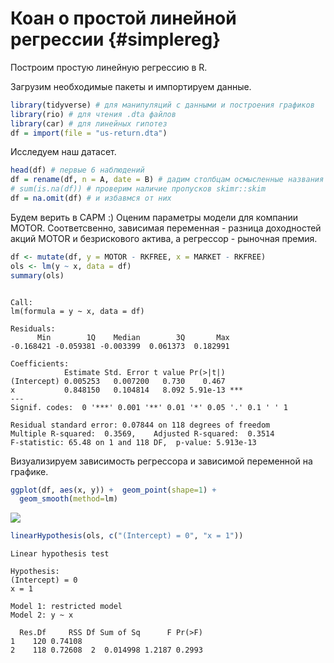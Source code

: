 # Коан о простой линейной регрессии {#simplereg}

<!-- Цвета для кусков кода 
<style>
pre.r {
    background-color: #81BEF7 !important;
}
pre.stata {
    background-color: #BDBDBD !important;
}
</style> -->



Построим простую линейную регрессию в R. 

Загрузим необходимые пакеты и импортируем данные.

```r
library(tidyverse) # для манипуляций с данными и построения графиков
library(rio) # для чтения .dta файлов
library(car) # для линейных гипотез
df = import(file = "us-return.dta")
```

Исследуем наш датасет.


```r
head(df) # первые 6 наблюдений
df = rename(df, n = A, date = B) # дадим столбцам осмысленные названия :)
# sum(is.na(df)) # проверим наличие пропусков skimr::skim
df = na.omit(df) # и избавмся от них
```

Будем верить в CAPM :) Оценим параметры модели для компании MOTOR. Соответсвенно, зависимая переменная - разница доходностей акций MOTOR и безрискового актива, а регрессор - рыночная премия.

```r
df <- mutate(df, y = MOTOR - RKFREE, x = MARKET - RKFREE)
ols <- lm(y ~ x, data = df)
summary(ols)
```

```

Call:
lm(formula = y ~ x, data = df)

Residuals:
      Min        1Q    Median        3Q       Max 
-0.168421 -0.059381 -0.003399  0.061373  0.182991 

Coefficients:
            Estimate Std. Error t value Pr(>|t|)    
(Intercept) 0.005253   0.007200   0.730    0.467    
x           0.848150   0.104814   8.092 5.91e-13 ***
---
Signif. codes:  0 '***' 0.001 '**' 0.01 '*' 0.05 '.' 0.1 ' ' 1

Residual standard error: 0.07844 on 118 degrees of freedom
Multiple R-squared:  0.3569,	Adjusted R-squared:  0.3514 
F-statistic: 65.48 on 1 and 118 DF,  p-value: 5.913e-13
```


Визуализируем зависимость регрессора и зависимой переменной на графике.

```r
ggplot(df, aes(x, y)) +  geom_point(shape=1) + 
  geom_smooth(method=lm)
```

![](02-simplereg_files/figure-epub3/plot-1.png)<!-- -->


```r
linearHypothesis(ols, c("(Intercept) = 0", "x = 1"))
```

```
Linear hypothesis test

Hypothesis:
(Intercept) = 0
x = 1

Model 1: restricted model
Model 2: y ~ x

  Res.Df     RSS Df Sum of Sq      F Pr(>F)
1    120 0.74108                           
2    118 0.72608  2  0.014998 1.2187 0.2993
```
